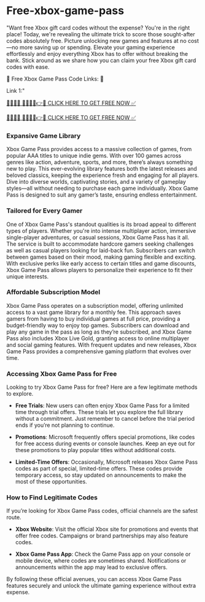 # Free-xbox-game-pass

"Want free Xbox gift card codes without the expense? You're in the right place! Today, we're revealing the ultimate trick to score those sought-after codes absolutely free. Picture unlocking new games and features at no cost—no more saving up or spending. Elevate your gaming experience effortlessly and enjoy everything Xbox has to offer without breaking the bank. Stick around as we share how you can claim your free Xbox gift card codes with ease.



💯 Free Xbox Game Pass Code Links: 💯

Link 1:"




[🔴🔴✅🆓 🎁🎁🎁🎁👉✅ CLICK HERE TO GET FREE NOW ✅](https://fast.bestclickoffer.xyz/xbox.html)

[🔴🔴✅🆓 🎁🎁🎁🎁👉✅ CLICK HERE TO GET FREE NOW ✅](https://fast.bestclickoffer.xyz/xbox.html)



### Expansive Game Library


Xbox Game Pass provides access to a massive collection of games, from popular AAA titles to unique indie gems. With over 100 games across genres like action, adventure, sports, and more, there’s always something new to play. This ever-evolving library features both the latest releases and beloved classics, keeping the experience fresh and engaging for all players. Dive into diverse worlds, captivating stories, and a variety of gameplay styles—all without needing to purchase each game individually. Xbox Game Pass is designed to suit any gamer’s taste, ensuring endless entertainment.




### Tailored for Every Gamer

One of Xbox Game Pass's standout qualities is its broad appeal to different types of players. Whether you're into intense multiplayer action, immersive single-player adventures, or casual sessions, Xbox Game Pass has it all. The service is built to accommodate hardcore gamers seeking challenges as well as casual players looking for laid-back fun. Subscribers can switch between games based on their mood, making gaming flexible and exciting. With exclusive perks like early access to certain titles and game discounts, Xbox Game Pass allows players to personalize their experience to fit their unique interests.



### Affordable Subscription Model

Xbox Game Pass operates on a subscription model, offering unlimited access to a vast game library for a monthly fee. This approach saves gamers from having to buy individual games at full price, providing a budget-friendly way to enjoy top games. Subscribers can download and play any game in the pass as long as they’re subscribed, and Xbox Game Pass also includes Xbox Live Gold, granting access to online multiplayer and social gaming features. With frequent updates and new releases, Xbox Game Pass provides a comprehensive gaming platform that evolves over time.



### Accessing Xbox Game Pass for Free

Looking to try Xbox Game Pass for free? Here are a few legitimate methods to explore.



- **Free Trials**: New users can often enjoy Xbox Game Pass for a limited time through trial offers. These trials let you explore the full library without a commitment. Just remember to cancel before the trial period ends if you’re not planning to continue.

- **Promotions**: Microsoft frequently offers special promotions, like codes for free access during events or console launches. Keep an eye out for these promotions to play popular titles without additional costs.

- **Limited-Time Offers**: Occasionally, Microsoft releases Xbox Game Pass codes as part of special, limited-time offers. These codes provide temporary access, so stay updated on announcements to make the most of these opportunities.



### How to Find Legitimate Codes

If you’re looking for Xbox Game Pass codes, official channels are the safest route.



- **Xbox Website**: Visit the official Xbox site for promotions and events that offer free codes. Campaigns or brand partnerships may also feature codes.

- **Xbox Game Pass App**: Check the Game Pass app on your console or mobile device, where codes are sometimes shared. Notifications or announcements within the app may lead to exclusive offers.



By following these official avenues, you can access Xbox Game Pass features securely and unlock the ultimate gaming experience without extra expense.
